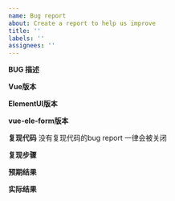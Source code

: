 ```yaml
---
name: Bug report
about: Create a report to help us improve
title: ''
labels: ''
assignees: ''
---
```


**BUG 描述**

**Vue版本**

**ElementUI版本**

**vue-ele-form版本**

**复现代码**
没有复现代码的bug report 一律会被关闭

**复现步骤**

**预期结果**

**实际结果**
